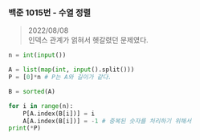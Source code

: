 ### 백준 1015번 - 수열 정렬

> 2022/08/08 <br>
> 인덱스 관계가 얽혀서 헷갈렸던 문제였다.

```python
n = int(input())

A = list(map(int, input().split()))
P = [0]*n # P는 A와 길이가 같다.

B = sorted(A)

for i in range(n):
    P[A.index(B[i])] = i
    A[A.index(B[i])] = -1 # 중복된 숫자를 처리하기 위해서
print(*P)
```